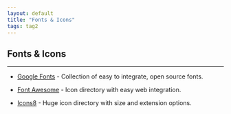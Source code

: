 ```yaml
---
layout: default
title: "Fonts & Icons"
tags: tag2
---
```

## Fonts & Icons
***


* [Google Fonts](https://www.linkedin.com/in/michael-v-a294a7126/ "LinkedIn") - Collection of easy to integrate, open source fonts.

* [Font Awesome](http://fontawesome.io/ "Font Awesome") - Icon directory with easy web integration.

* [Icons8](https://icons8.com/ "Icons8") - Huge icon directory with size and extension options.